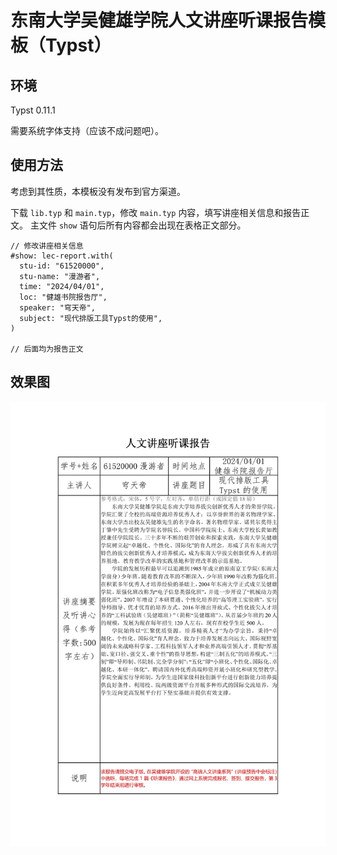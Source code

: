 # 东南大学吴健雄学院人文讲座听课报告模板（Typst）

## 环境

Typst 0.11.1

需要系统字体支持（应该不成问题吧）。

## 使用方法

考虑到其性质，本模板没有发布到官方渠道。

下载 `lib.typ` 和 `main.typ`，修改 `main.typ` 内容，填写讲座相关信息和报告正文。
主文件 `show` 语句后所有内容都会出现在表格正文部分。

```typ
// 修改讲座相关信息
#show: lec-report.with(
  stu-id: "61520000",
  stu-name: "漫游者",
  time: "2024/04/01",
  loc: "健雄书院报告厅",
  speaker: "穹天帝",
  subject: "现代排版工具Typst的使用",
)

// 后面均为报告正文
```

## 效果图

![效果图](thumbnail.png)
